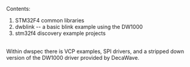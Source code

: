
Contents:

1. STM32F4 common libraries
2. dwblink -- a basic blink example using the DW1000
2. stm32f4 discovery example projects


<br>
Within dwspec there is VCP examples, SPI drivers, and a stripped down version of the DW1000 driver provided by DecaWave. 



